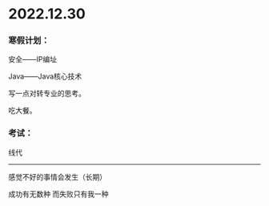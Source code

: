 # 2022.12.30

### 寒假计划：

安全——IP编址

Java——Java核心技术

写一点对转专业的思考。

吃大餐。

### 考试：

线代

------

感觉不好的事情会发生（长期）

成功有无数种 而失败只有我一种

